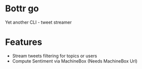 Bottr go
========

Yet another CLI - tweet streamer

Features
====
* Stream tweets filtering for topics or users
* Compute Sentiment via MachineBox (Needs MachineBox Url)
